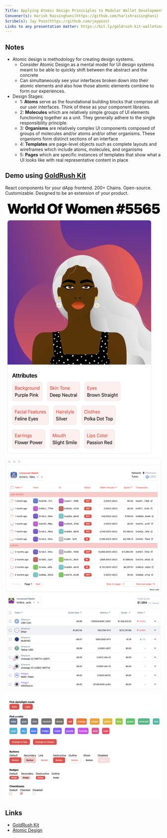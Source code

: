```yaml
---
Title: Applying Atomic Design Priniciples to Modular Wallet Development
Convener(s): Harish Raisinghani(https://github.com/harishraisinghani)
Scribe(s): Jay Pozo(https://github.com/jaypozo)
Links to any presentation matter: https://bit.ly/goldrush-kit-walletuncon
---
```


## Notes

- Atomic design is methodology for creating design systems. 
    - Consider Atomic Design as a mental model for UI design systems meant to be able to quickly shift between the abstract and the concrete
    - Can simultaneously see your interfaces broken down into their atomic elements and also how those atomic elements combine to form our experiences. 
- Design Stages:
    - 1: <b>Atoms</b> serve as the foundational building blocks that comprise all our user interfaces. Think of these as your component libraries.
    - 2: <b>Molecules</b> which are relatively simple groups of UI elements functioning together as a unit. They generally adhere to the single responsibility principle.
    - 3: <b>Organisms</b> are relatively complex UI components composed of groups of molecules and/or atoms and/or other organisms. These organisms form distinct sections of an interface
    - 4: <b>Templates</b> are page-level objects such as complete layouts and wireframes which include atoms, molecules, and organisms
    - 5: <b>Pages</b> which are specific instances of templates that show what a UI looks like with real representative content in place
    
## Demo using [GoldRush Kit](https://github.com/covalenthq/goldrush-kit)

React components for your dApp frontend. 200+ Chains. Open-source. Customizable. Designed to be an extension of your product. 

![organism_nft](images/S1FW5RVN6.png)
![organism_txn_table](images/r11m9044T.png)
![organism_multichain_balances](images/Sy3QoAEET.png)

![goldrush_themes](images/S1UO9CVVT.png)

## Links

- [GoldRush Kit](https://github.com/covalenthq/goldrush-kit)
- [Atomic Design](https://atomicdesign.bradfrost.com/)
